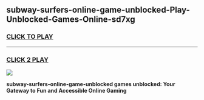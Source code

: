 
## subway-surfers-online-game-unblocked-Play-Unblocked-Games-Online-sd7xg
<h3>
<a href="https://premium76.site?title=subway-surfers-online-game-unblocked&ref=24A">CLICK TO PLAY</a></h3>
<hr>

<h3>
<a href="https://premium76.site?title=subway-surfers-online-game-unblocked&ref=24A">CLICK 2 PLAY</a>
  
</h3>

<a href="https://premium76.site?title=subway-surfers-online-game-unblocked&ref=24A"><img src="https://clearcache.store/games.png"></a>


**subway-surfers-online-game-unblocked games unblocked: Your Gateway to Fun and Accessible Online Gaming**
